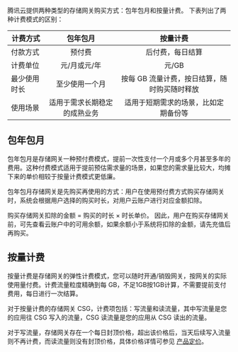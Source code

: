 

腾讯云提供两种类型的存储网关购买方式：包年包月和按量计费。
下表列出了两种计费模式的区别：

| 计费方式     |           包年包月          |                  按量计费                  |
| ------------ | :--------------------------: | :----------------------------------------: |
| 付款方式     |            预付费            |              后付费，每日结算              |
| 计费单位     |         元/月或元/年         |                   元/GB                    |
| 最少使用时长 |        至少使用一个月        | 按每 GB 流量计费，按日结算，随时购买随时释放 |
| 使用场景     | 适用于需求长期稳定的成熟业务 |    适用于短期需求的场景，比如定期备份等    |


## 包年包月

包年包月是存储网关一种预付费模式，提前一次性支付一个月或多个月甚至多年的费用。这种付费模式适用于提前预估需求量的场景，如果您的需求量比较大，均摊下来的单价相较于按量计费模式更低廉。

包年包月存储网关是先购买再使用的方式：用户在使用预付费方式购买存储网关时，系统会根据用户选择的购买时长，对用户云账户进行对应金额扣除。

购买存储网关扣除的金额 = 购买的时长 × 时长单价。
因此，用户在购买存储网关前，可先查看云账户中的可用余额，如果余额小于系统将扣除的金额，请先充值后再购买。

## 按量计费

按量计费是存储网关的弹性计费模式，您可以随时开通/销毁网关，按网关的实际使用量付费。计费流量粒度精确到每 GB，不足1GB按1GB计算，不需要提前支付费用，每日进行一次结算。

对于按量计费的存储网关 CSG，计费项包括：写流量和读流量，其中写流量是您的应用往 CSG 写入的流量，CSG 读流量是您的应用从 CSG 读出的流量。

对于写流量，存储网关存在一个每日封顶价格，超出该价格后，当天后续写入流量则不再计费，而读流量则没有封顶价格，具体价格详情可参见 [产品定价](https://cloud.tencent.com/document/product/581/45755)。



